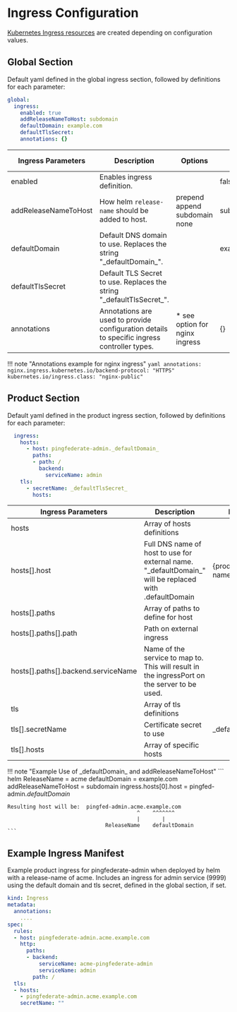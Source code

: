 # Ingress Configuration

[Kubernetes Ingress resources](https://kubernetes.io/docs/concepts/services-networking/ingress/) are created depending on configuration values.

## Global Section

Default yaml defined in the global ingress section, followed by definitions for each parameter:

```yaml
global:
  ingress:
    enabled: true
    addReleaseNameToHost: subdomain
    defaultDomain: example.com
    defaultTlsSecret:
    annotations: {}
```

| Ingress Parameters   | Description                                                                                 | Options                                | Default Value |
| -------------------- | ------------------------------------------------------------------------------------------- | -------------------------------------- | ------------- |
| enabled              | Enables ingress definition.                                                                 |                                        | false         |
| addReleaseNameToHost | How helm `release-name` should be added to host.                                            | prepend<br>append<br>subdomain<br>none | subdomain     |
| defaultDomain        | Default DNS domain to use.  Replaces the string "\_defaultDomain\_".                        |                                        | example.com   |
| defaultTlsSecret     | Default TLS Secret to use.  Replaces the string "\_defaultTlsSecret\_".                     |                                        |               |
| annotations          | Annotations are used to provide configuration details to specific ingress controller types. | * see option for nginx ingress         | {}            |

!!! note "Annotations example for nginx ingress"
    ```yaml
        annotations:
          nginx.ingress.kubernetes.io/backend-protocol: "HTTPS"
          kubernetes.io/ingress.class: "nginx-public"
    ```

## Product Section

Default yaml defined in the product ingress section, followed by definitions for each parameter:

```yaml
  ingress:
    hosts:
      - host: pingfederate-admin._defaultDomain_
        paths:
        - path: /
          backend:
            serviceName: admin
    tls:
      - secretName: _defaultTlsSecret_
        hosts:
```

| Ingress Parameters                  | Description                                                                                              | Default Value                    |
| ----------------------------------- | -------------------------------------------------------------------------------------------------------- | -------------------------------- |
| hosts                               | Array of hosts definitions                                                                               |                                  |
| hosts[].host                        | Full DNS name of host to use for external name. "\_defaultDomain\_" will be replaced with .defaultDomain | {product-name}.\_defaultDomain\_ |
| hosts[].paths                       | Array of paths to define for host                                                                        |                                  |
| hosts[].paths[].path                | Path on external ingress                                                                                 |                                  |
| hosts[].paths[].backend.serviceName | Name of the service to map to.  This will result in the ingressPort on the server to be used.            |                                  |
| tls                                 | Array of tls definitions                                                                                 |                                  |
| tls[].secretName                    | Certificate secret to use                                                                                | \_defaultTlsSecret\_             |
| tls[].hosts                         | Array of specific hosts                                                                                  |                                  |

!!! note "Example Use of \_defaultDomain\_ and addReleaseNameToHost"
    ```
        helm ReleaseName = acme
            defaultDomain = example.com
     addReleaseNameToHost = subdomain
    ingress.hosts[0].host = pingfed-admin._defaultDomain_

    Resulting host will be:  pingfed-admin.acme.example.com
                                             ^    ^^^^^^^
                                             |       |
                                   ReleaseName    defaultDomain
    ```

## Example Ingress Manifest

Example product ingress for pingfederate-admin when deployed by helm with a release-name of acme.
Includes an ingress for admin service (9999) using the default domain and tls secret, defined
in the global section, if set.

```yaml
kind: Ingress
metadata:
  annotations:
    ....
spec:
  rules:
  - host: pingfederate-admin.acme.example.com
    http:
      paths:
      - backend:
          serviceName: acme-pingfederate-admin
          serviceName: admin
        path: /
  tls:
  - hosts:
    - pingfederate-admin.acme.example.com
    secretName: ""
```
